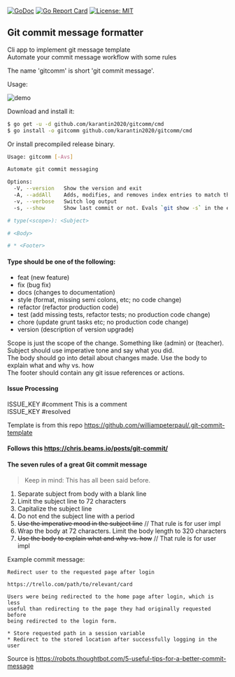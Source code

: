 [![GoDoc](https://godoc.org/github.com/karantin2020/gitcomm?status.svg)](github.com/karantin2020/gitcomm) [![Go Report Card](https://goreportcard.com/badge/github.com/karantin2020/gitcomm)](https://goreportcard.com/report/github.com/karantin2020/gitcomm) [![License: MIT](https://img.shields.io/badge/License-MIT-yellow.svg)](https://opensource.org/licenses/MIT)

## Git commit message formatter

Cli app to implement git message template  
Automate your commit message workflow with some rules

The name 'gitcomm' is short 'git commit message'.

Usage:

![demo](https://github.com/karantin2020/gitcomm/raw/master/docs/screen.gif)

Download and install it:

```sh
$ go get -u -d github.com/karantin2020/gitcomm/cmd
$ go install -o gitcomm github.com/karantin2020/gitcomm/cmd
```

Or install precompiled release binary.  

```sh
Usage: gitcomm [-Avs]

Automate git commit messaging

Options:
  -V, --version   Show the version and exit
  -A, --addAll    Adds, modifies, and removes index entries to match the working tree. Evals `git add -A`
  -v, --verbose   Switch log output
  -s, --show      Show last commit or not. Evals `git show -s` in the end of execution
```

```sh
# type(<scope>): <Subject>

# <Body>

# * <Footer>
```

#### Type should be one of the following:

- feat (new feature)
- fix (bug fix)
- docs (changes to documentation)
- style (format, missing semi colons, etc; no code change)
- refactor (refactor production code)
- test (add missing tests, refactor tests; no production code change)
- chore (update grunt tasks etc; no production code change)
- version (description of version upgrade)

Scope is just the scope of the change. Something like (admin) or (teacher).  
Subject should use imperative tone and say what you did.  
The body should go into detail about changes made. Use the body to explain what and why vs. how  
The footer should contain any git issue references or actions.

#### Issue Processing

ISSUE_KEY #comment This is a comment  
ISSUE_KEY #resolved

Template is from this repo https://github.com/williampeterpaul/.git-commit-template

#### Follows this https://chris.beams.io/posts/git-commit/

#### The seven rules of a great Git commit message

> Keep in mind: This has all been said before.

1. Separate subject from body with a blank line
2. Limit the subject line to 72 characters
3. Capitalize the subject line
4. Do not end the subject line with a period
5. ~~Use the imperative mood in the subject line~~ // That rule is for user impl
6. Wrap the body at 72 characters. Limit the body length to 320 characters
7. ~~Use the body to explain what and why vs. how~~ // That rule is for user impl

Example commit message:

    Redirect user to the requested page after login

    https://trello.com/path/to/relevant/card

    Users were being redirected to the home page after login, which is less
    useful than redirecting to the page they had originally requested before
    being redirected to the login form.

    * Store requested path in a session variable
    * Redirect to the stored location after successfully logging in the user

Source is https://robots.thoughtbot.com/5-useful-tips-for-a-better-commit-message
